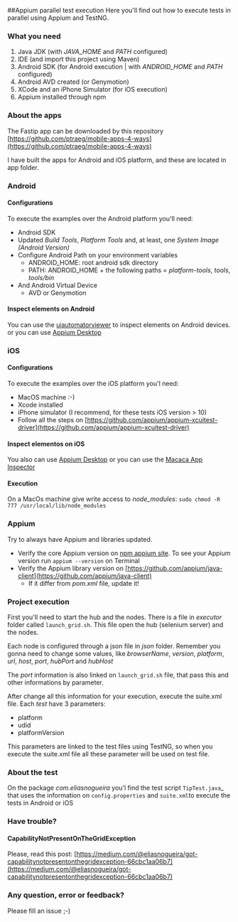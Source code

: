 ##Appium parallel test execution
Here you'll find out how to execute tests in parallel using Appium and TestNG.

### What you need
1. Java JDK (with _JAVA_HOME_ and _PATH_ configured)
2. IDE (and import this project using Maven)
3. Android SDK (for Android execution | with _ANDROID_HOME_ and _PATH_ configured)
4. Android AVD created (or Genymotion)
5. XCode and an iPhone Simulator (for iOS execution)
6. Appium installed through npm

### About the apps
The Fastip app can be downloaded by this repository
[https://github.com/ptraeg/mobile-apps-4-ways](https://github.com/ptraeg/mobile-apps-4-ways)

I have built the apps for Android and iOS platform, and these are located in app folder.


### Android

#### Configurations
To execute the examples over the Android platform you'll need:
* Android SDK
* Updated _Build Tools_, _Platform Tools_ and, at least, one _System Image (Android Version)_
* Configure Android Path on your environment variables
   * ANDROID_HOME: root android sdk directory
   * PATH: ANDROID_HOME + the following paths = _platform-tools_, _tools_, _tools/bin_ 
* And Android Virtual Device
   * AVD or Genymotion
   

#### Inspect elements on Android
You can use the [uiautomatorviewer](https://developer.android.com/training/testing/ui-testing/uiautomator-testing.html) to inspect elements on Android devices.
 or you can use [Appium Desktop](https://github.com/appium/appium-desktop)

### iOS

#### Configurations
To execute the examples over the iOS platform you'l need:
* MacOS machine :-)
* Xcode installed
* iPhone simulator (I recommend, for these tests iOS version > 10)
* Follow all the steps on [https://github.com/appium/appium-xcuitest-driver](https://github.com/appium/appium-xcuitest-driver)


#### Inspect elementos on iOS
You also can use [Appium Desktop](https://github.com/appium/appium-desktop)
or you can use the [Macaca App Inspector](https://macacajs.github.io/app-inspector/)

#### Execution
On a MacOs machine give write access to _node_modules_:
`sudo chmod -R 777 /usr/local/lib/node_modules`

### Appium
Try to always have Appium and libraries updated.
* Verify the core Appium version on [npm appium site](https://www.npmjs.com/package/appium). To see your Appium version run `appium --version` on Terminal
* Verify the Appium library version on [https://github.com/appium/java-client](https://github.com/appium/java-client)
   * If it differ from _pom.xml_ file, update it!

### Project execution
First you'll need to start the hub and the nodes.
There is a file in _executor_ folder called `launch_grid.sh`. This file open the hub (selenium server) and the nodes.

Each node is configured through a json file in _json_ folder. Remember you gonna need to change some values, like _browserName_, _version_, _platform_, _url_, _host_, _port_, _hubPort_ and _hubHost_

The _port_ information is also linked on `launch_grid.sh` file, that pass this and other informations by parameter.

After change all this information for your execution, execute the suite.xml file.
Each _test_ have 3 parameters:
* platform
* udid
* platformVersion

This parameters are linked to the test files using TestNG, so when you execute the suite.xml file all these parameter will be used on test file.
   
### About the test
On the package _com.eliasnogueira_ you'l find the test script `TipTest.java`_ that uses the information on `config.properties` and `suite.xml`to execute the tests in Android or iOS

### Have trouble?

#### CapabilityNotPresentOnTheGridException
Please, read this post: [https://medium.com/@eliasnogueira/got-capabilitynotpresentonthegridexception-66cbc1aa06b7](https://medium.com/@eliasnogueira/got-capabilitynotpresentonthegridexception-66cbc1aa06b7)

### Any question, error or feedback?
Please fill an issue ;-)




